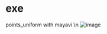# exe


points_uniform with mayavi \n
![image](https://github.com/execoan/exe/assets/55671984/f24313d8-a43f-4081-bfe5-7e96ea7e580c)

